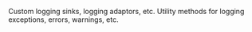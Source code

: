 ﻿Custom logging sinks, logging adaptors, etc.
Utility methods for logging exceptions, errors, warnings, etc.